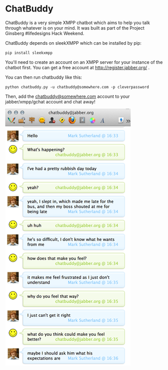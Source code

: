# ChatBuddy

ChatBuddy is a very simple XMPP chatbot which aims to help you talk through
whatever is on your mind. It was built as part of the Project Ginsberg #lifedesigns
Hack Weekend.

ChatBuddy depends on sleekXMPP which can be installed by pip:

    pip install sleekxmpp

You'll need to create an account on an XMPP server for your instance of the
chatbot first. You can get a free account at http://register.jabber.org/ .

You can then run chatbuddy like this:

    python chatbuddy.py -u chatbuddy@somewhere.com -p cleverpassword

Then, add the chatbuddy@somewhere.com account to your jabber/xmpp/gchat account and
chat away!

![An example conversation](chat1.png)
